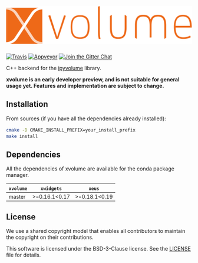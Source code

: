 # ![xvolume](docs/source/xvolume.svg)

[![Travis](https://travis-ci.org/QuantStack/xvolume.svg?branch=master)](https://travis-ci.org/QuantStack/xvolume)
[![Appveyor](https://ci.appveyor.com/api/projects/status/733j3qm6kn3sh0b4?svg=true)](https://ci.appveyor.com/project/QuantStack/xvolume)
[![Join the Gitter Chat](https://badges.gitter.im/Join%20Chat.svg)](https://gitter.im/QuantStack/Lobby?utm_source=badge&utm_medium=badge&utm_campaign=pr-badge&utm_content=badge)

C++ backend for the [ipyvolume](https://github.com/maartenbreddels/ipyvolume) library.

**xvolume is an early developer preview, and is not suitable for general usage yet. Features and implementation are subject to change.**

## Installation

From sources (if you have all the dependencies already installed):

```bash
cmake -D CMAKE_INSTALL_PREFIX=your_install_prefix
make install
```

## Dependencies

All the dependencies of xvolume are available for the conda package manager.

| `xvolume` | `xwidgets`    |  `xeus`       |
|-----------|---------------|---------------|
|   master  | >=0.16.1<0.17 | >=0.18.1<0.19 |

## License

We use a shared copyright model that enables all contributors to maintain the
copyright on their contributions.

This software is licensed under the BSD-3-Clause license. See the [LICENSE](LICENSE) file for details.

